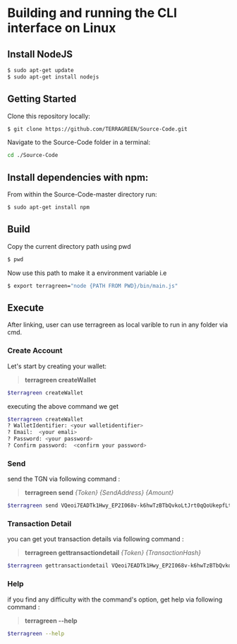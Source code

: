 
# Building and running the CLI interface on Linux

## Install NodeJS

```sh
$ sudo apt-get update
$ sudo apt-get install nodejs
```

## Getting Started

Clone this repository locally:

``` sh
$ git clone https://github.com/TERRAGREEN/Source-Code.git
```

Navigate to the Source-Code folder in a terminal:
``` sh
cd ./Source-Code
```

## Install dependencies with npm:

From within the Source-Code-master directory run:

``` sh
$ sudo apt-get install npm
```

## Build

Copy the current directory path using pwd

``` sh
$ pwd
``` 
Now use this path to make it a environment variable i.e 

``` sh
$ export terragreen="node {PATH FROM PWD}/bin/main.js"
```


## Execute

After linking, user can use terragreen as local varible to run in any folder via cmd.

### Create Account
Let's start by creating your wallet:
> **terragreen createWallet**  

``` sh
$terragreen createWallet  
```
executing the above command we get

``` sh
$terragreen createWallet
? WalletIdentifier: <your walletidentifier>
? Email:  <your emali>
? Password: <your password>
? Confirm password:  <confirm your password>
```




### Send
send the TGN via following command :
> **terragreen send** _{Token} {SendAddress} {Amount}_  

``` sh
$terragreen send VQeoi7EADTk1Hwy_EP2I068v-k6hwTzBTbQvkoLtJrt0qQoUkepfLtNYkSegfU0NzlNO4atHrOrLD3JGtlh1rP6nEQmmFlimbPKtC16sG2fE9imUBQt8mUEN7GrEEk4aM01FUCCY12E017ZIDqd6XSIqs7aNqol0LHe8F6-zNr8fy6c-LuN4cJSywjtUWPirYCXZzRFKKwEHl3diY6d_s5TxGYEz8_VqAOrp4zWf7GlUKUbZlP8ROKYUL1t4KMsM_cNrF_Fkpi7nkhCurhMWsQdWQquQQPRreOh76bN50_ZAb-zvkJ9yuiWk3O1jdF6PoX_OpuzMZ2Ooj0074CzkpDLQd-QkpAYHmo71bCXxEm4 dac52a7303591a6924ab708c621adfad 10    
```

### Transaction Detail
you can get yout transaction details via following command :
> **terragreen gettransactiondetail** _{Token} {TransactionHash}_  

``` sh
$terragreen gettransactiondetail VQeoi7EADTk1Hwy_EP2I068v-k6hwTzBTbQvkoLtJrt0qQoUkepfLtNYkSegfU0NzlNO4atHrOrLD3JGtlh1rP6nEQmmFlimbPKtC16sG2fE9imUBQt8mUEN7GrEEk4aM01FUCCY12E017ZIDqd6XSIqs7aNqol0LHe8F6-zNr8fy6c-LuN4cJSywjtUWPirYCXZzRFKKwEHl3diY6d_s5TxGYEz8_VqAOrp4zWf7GlUKUbZlP8ROKYUL1t4KMsM_cNrF_Fkpi7nkhCurhMWsQdWQquQQPRreOh76bN50_ZAb-zvkJ9yuiWk3O1jdF6PoX_OpuzMZ2Ooj0074CzkpDLQd-QkpAYHmo71bCXxEm4 denVExYD0qqpWA7ZeIjnhlvJGb0koLEsofUd7G4PHFZQUFNWVEdSTlROWEhBU0g0  
```


### Help
if you find any difficulty with the command's option, get help via following command :
> **terragreen --help**  

``` sh
$terragreen --help 
```
